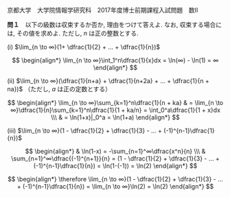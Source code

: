 京都大学　大学院情報学研究科　2017年度博士前期課程入試問題　数II

**問１**　以下の級数は収束するか否か, 理由をつけて答えよ. なお, 収束する場合には, その値を求めよ. ただし, $n$ は正の整数とする. 

(i) $\lim_{n \to ∞}(1+ \dfrac{1}{2} + ... + \dfrac{1}{n})$

$$
    \begin{align*}
        \lim_{n \to ∞}\int_1^n\dfrac{1}{x}dx = \ln(∞) - \ln(1) = ∞
    \end{align*}
$$

(ii) $\lim_{n \to ∞}(\dfrac{1}{n+a} + \dfrac{1}{n+2a} + ... + \dfrac{1}{n + na})$ （ただし, $a$ は正の定数とする）

$$
    \begin{align*}
        \lim_{n \to ∞}\sum_{k=1}^n\dfrac{1}{n + ka} & = \lim_{n \to ∞}\dfrac{1}{n}\sum_{k=1}^n\dfrac{1}{1 + ka/n} = \int_0^a\dfrac{1}{1 + x}dx \\\
        & = \ln(1+x)|_0^a = \ln(1+a)
    \end{align*}
$$

(iii) $\lim_{n \to ∞}(1 - \dfrac{1}{2} + \dfrac{1}{3} - ... + (-1)^{n-1}\dfrac{1}{n})$

$$
    \begin{align*}
        & \ln(1-x) = -\sum_{n=1}^∞\dfrac{x^n}{n} \\\
        & \sum_{n=1}^∞\dfrac{(-1)^{n+1}}{n} = (1 - \dfrac{1}{2} + \dfrac{1}{3} - ... + (-1)^{n-1}\dfrac{1}{n}) = \ln(1-(-1)) = \ln(2)
    \end{align*}
$$

$$
    \begin{align*}
        \therefore \lim_{n \to ∞}(1 - \dfrac{1}{2} + \dfrac{1}{3} - ... + (-1)^{n-1}\dfrac{1}{n}) =  \lim_{n \to ∞}\ln(2) = \ln(2)
    \end{align*}
$$